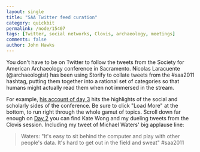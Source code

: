 ```yaml
---
layout: single 
title: "SAA Twitter feed curation" 
category: quickbit
permalink: /node/15407
tags: [Twitter, social networks, Clovis, archaeology, meetings] 
comments: false 
author: John Hawks 
---
```


You don't have to be on Twitter to follow the tweets from the Society for American Archaeology conference in Sacramento. Nicolas Laracuente (@archaeologist) has been using Storify to collate tweets from the #saa2011 hashtag, putting them together into a rational set of categories so that humans might actually read them when not immersed in the stream. 

For example, <a href="http://storify.com/archaeologist/saa2011-day-3">his account of day 3</a> hits the highlights of the social and scholarly sides of the conference. Be sure to click "Load More" at the bottom, to run right through the whole gamut of topics. Scroll down far enough on <a href="http://storify.com/archaeologist/day-2-saa2011">Day 2</a> you can find Kate Wong and my dueling tweets from the Clovis session. Including my tweet of Michael Waters' big applause line: 

<blockquote>Waters: "It's easy to sit behind the computer and play with other people's data. It's hard to get out in the field and sweat" #saa2011</blockquote>

